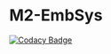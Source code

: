 # M2-EmbSys

[![Codacy Badge](https://app.codacy.com/project/badge/Grade/05b3eb797c03437ab5690231661138b1)](https://www.codacy.com/gh/dhmeghana/M2-EmbSys/dashboard?utm_source=github.com&amp;utm_medium=referral&amp;utm_content=dhmeghana/M2-EmbSys&amp;utm_campaign=Badge_Grade)

